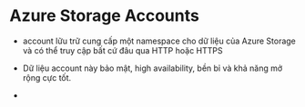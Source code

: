 # Azure Storage Accounts
- account lữu trữ cung cấp một namespace cho dữ liệu của Azure Storage và có thể truy cập bất cứ đâu qua HTTP hoặc HTTPS
- Dữ liệu account này bảo mật, high availability, bền bỉ và khả năng mở rộng cực tốt.

- 